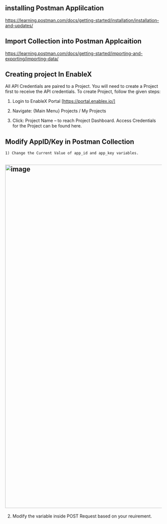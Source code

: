 ## installing  Postman Applilcation

https://learning.postman.com/docs/getting-started/installation/installation-and-updates/

## Import Collection into Postman Applcaition

https://learning.postman.com/docs/getting-started/importing-and-exporting/importing-data/

## Creating project In EnableX 

All API Credentials are paired to a Project. You will need to create a Project first to receive the API credentials. To create Project, follow the given steps:

  1)  Login to EnableX Portal [https://portal.enablex.io/]

  2)  Navigate: {Main Menu} Projects / My Projects

  3)  Click: Project Name – to reach Project Dashboard. Access Credentials for the Project can be found here.

## Modify AppID/Key in Postman Collection

    1) Change the Current Value of app_id and app_key variables.
    

 ##   <img width="1100" alt="image" src="https://github.com/user-attachments/assets/7deed072-0d47-4153-8ce3-6341131763e1">


   2) Modify the variable inside POST Request based on your reuirement.

    





